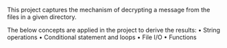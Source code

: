 This project captures the mechanism of decrypting a message from the files in a given directory.

The below concepts are applied in the project to derive the results:
	• String operations
	• Conditional statement and loops
	• File I/O
        • Functions